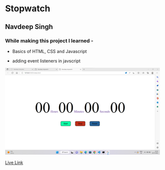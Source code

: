 # Stopwatch

## Navdeep Singh

### While making this project I learned -

- Basics of HTML, CSS and Javascript

- adding event listeners in javscript

![](./images/watch.png)

[Live Link]('https://navdeep-stopwatch.netlify.app')